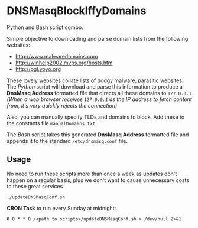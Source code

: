 # DNSMasqBlockIffyDomains #

Python and Bash script combo.

Simple objective to downloading and parse domain lists from the following websites:
* http://www.malwaredomains.com
* http://winhelp2002.mvps.org/hosts.htm
* http://pgl.yoyo.org

These lovely websites collate lists of dodgy malware, parasitic websites. The *Python* script will download and parse this information to produce a **DnsMasq Address** formatted file that directs all these domains to `127.0.0.1` *(When a web browser receives `127.0.0.1` as the IP address to fetch content from, it's very quickly rejects the connection)*

Also, you can manually specify TLDs and domains to block. Add these to the constants file `manualDomains.txt`

The *Bash* script takes this generated **DnsMasq Address** formatted file and appends it to the standard `/etc/dnsmasq.conf` file. 

## Usage ##
No need to run these scripts more than once a week as updates don't happen on a regular basis, plus we don't want to cause unnecessary costs to these great services

    ./updateDNSMasqConf.sh

**CRON Task** to run every Sunday at midnight:

    0 0 * * 0 /<path to scripts>/updateDNSMasqConf.sh > /dev/null 2>&1